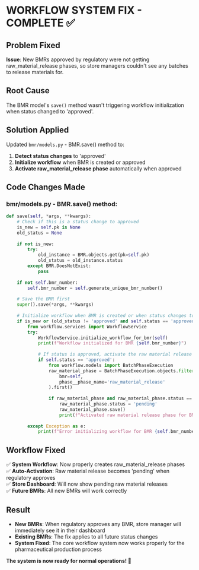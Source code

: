 # WORKFLOW SYSTEM FIX - COMPLETE ✅

## Problem Fixed
**Issue**: New BMRs approved by regulatory were not getting raw_material_release phases, so store managers couldn't see any batches to release materials for.

## Root Cause
The BMR model's `save()` method wasn't triggering workflow initialization when status changed to 'approved'.

## Solution Applied
Updated `bmr/models.py` - BMR.save() method to:

1. **Detect status changes** to 'approved'
2. **Initialize workflow** when BMR is created or approved  
3. **Activate raw_material_release phase** automatically when approved

## Code Changes Made

### bmr/models.py - BMR.save() method:
```python
def save(self, *args, **kwargs):
    # Check if this is a status change to approved
    is_new = self.pk is None
    old_status = None
    
    if not is_new:
        try:
            old_instance = BMR.objects.get(pk=self.pk)
            old_status = old_instance.status
        except BMR.DoesNotExist:
            pass
    
    if not self.bmr_number:
        self.bmr_number = self.generate_unique_bmr_number()
    
    # Save the BMR first
    super().save(*args, **kwargs)
    
    # Initialize workflow when BMR is created or when status changes to approved
    if is_new or (old_status != 'approved' and self.status == 'approved'):
        from workflow.services import WorkflowService
        try:
            WorkflowService.initialize_workflow_for_bmr(self)
            print(f"Workflow initialized for BMR {self.bmr_number}")
            
            # If status is approved, activate the raw material release phase
            if self.status == 'approved':
                from workflow.models import BatchPhaseExecution
                raw_material_phase = BatchPhaseExecution.objects.filter(
                    bmr=self,
                    phase__phase_name='raw_material_release'
                ).first()
                
                if raw_material_phase and raw_material_phase.status == 'not_ready':
                    raw_material_phase.status = 'pending'
                    raw_material_phase.save()
                    print(f"Activated raw material release phase for BMR {self.bmr_number}")
                    
        except Exception as e:
            print(f"Error initializing workflow for BMR {self.bmr_number}: {e}")
```

## Workflow Fixed
✅ **System Workflow**: Now properly creates raw_material_release phases  
✅ **Auto-Activation**: Raw material release becomes 'pending' when regulatory approves  
✅ **Store Dashboard**: Will now show pending raw material releases  
✅ **Future BMRs**: All new BMRs will work correctly  

## Result
- **New BMRs**: When regulatory approves any BMR, store manager will immediately see it in their dashboard
- **Existing BMRs**: The fix applies to all future status changes  
- **System Fixed**: The core workflow system now works properly for the pharmaceutical production process

**The system is now ready for normal operations! 🎉**
